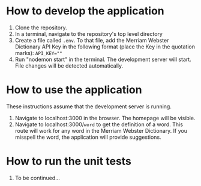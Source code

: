 # How to develop the application

1. Clone the repository.
2. In a terminal, navigate to the repository's top level directory 
3. Create a file called ```.env```. To that file, add the Merriam Webster Dictionary API Key in the following format (place the Key in the quotation marks):
    ```API_KEY=""```
4. Run "nodemon start" in the terminal. The development server will start. File changes will be detected automatically.

# How to use the application 
These instructions assume that the development server is running.

1. Navigate to localhost:3000 in the browser. The homepage will be visible.
2. Navigate to localhost:3000/```word``` to get the definition of a word. This route will work for any word in the Merriam Webster Dictionary. If you misspell the word, the application will provide suggestions. 

# How to run the unit tests
1. To be continued...